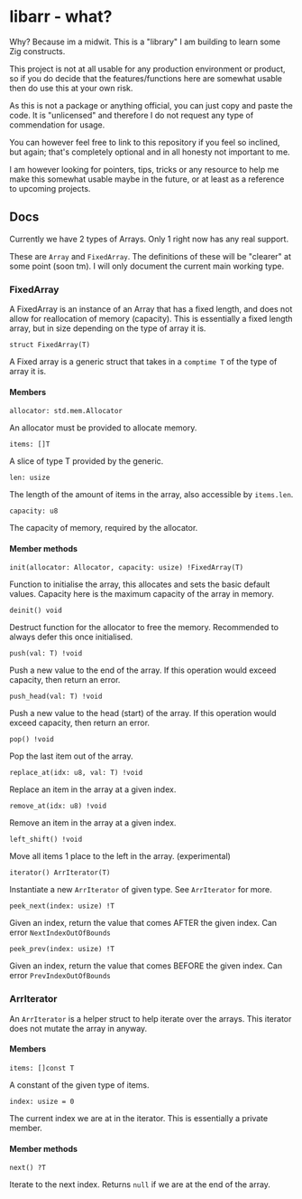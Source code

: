 # libarr - what?

Why? Because im a midwit. This is a "library" I am building to learn some Zig constructs.

This project is not at all usable for any production environment or product, so if you do decide that the features/functions here are somewhat usable then do use this at your own risk.

As this is not a package or anything official, you can just copy and paste the code. It is "unlicensed" and therefore I do not request any type of commendation for usage.

You can however feel free to link to this repository if you feel so inclined, but again; that's completely optional and in all honesty not important to me.

I am however looking for pointers, tips, tricks or any resource to help me make this somewhat usable maybe in the future, or at least as a reference to upcoming projects.


## Docs

Currently we have 2 types of Arrays. Only 1 right now has any real support.

These are `Array` and `FixedArray`. The definitions of these will be "clearer" at some point (soon tm).
I will only document the current main working type.

### FixedArray

A FixedArray is an instance of an Array that has a fixed length, and does not allow for reallocation
of memory (capacity). This is essentially a fixed length array, but in size depending on the type of array it is.

```zig
struct FixedArray(T)
```
A Fixed array is a generic struct that takes in a `comptime T` of the type of array it is.

#### Members
```zig
allocator: std.mem.Allocator
```

An allocator must be provided to allocate memory.

```zig
items: []T
```

A slice of type T provided by the generic.

```zig
len: usize
```

The length of the amount of items in the array, also accessible by `items.len`.

```zig
capacity: u8
```

The capacity of memory, required by the allocator.

#### Member methods

```zig
init(allocator: Allocator, capacity: usize) !FixedArray(T)
```

Function to initialise the array, this allocates and sets the basic default values. Capacity here is the maximum capacity of the array in memory.

```zig
deinit() void
```

Destruct function for the allocator to free the memory. Recommended to always defer this once initialised.

```zig
push(val: T) !void
```

Push a new value to the end of the array. If this operation would exceed capacity, then return an error.

```zig
push_head(val: T) !void
```

Push a new value to the head (start) of the array. If this operation would exceed capacity, then return an error.

```zig
pop() !void
```

Pop the last item out of the array.

```zig
replace_at(idx: u8, val: T) !void
```

Replace an item in the array at a given index.

```zig
remove_at(idx: u8) !void
```

Remove an item in the array at a given index.

```zig
left_shift() !void
```

Move all items 1 place to the left in the array. (experimental)

```zig
iterator() ArrIterator(T)
```

Instantiate a new `ArrIterator` of given type. See `ArrIterator` for more.

```zig
peek_next(index: usize) !T
```

Given an index, return the value that comes AFTER the given index. Can error `NextIndexOutOfBounds`

```zig
peek_prev(index: usize) !T
```

Given an index, return the value that comes BEFORE the given index. Can error `PrevIndexOutOfBounds`

### ArrIterator

An `ArrIterator` is a helper struct to help iterate over the arrays. This iterator does not mutate the array in anyway.

#### Members

```zig
items: []const T
```

A constant of the given type of items. 

```zig
index: usize = 0
```

The current index we are at in the iterator. This is essentially a private member.

#### Member methods

```zig
next() ?T
```

Iterate to the next index. Returns `null` if we are at the end of the array.
